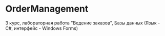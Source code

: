 # OrderManagement
3 курс, лабораторная работа "Ведение заказов", Базы данных (Язык - С#, интерфейс - Windows Forms)  
